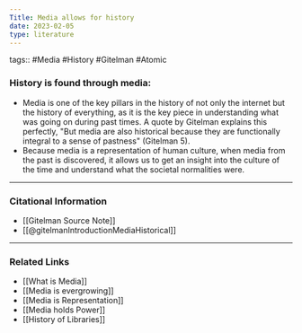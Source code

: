 ```yaml
---
Title: Media allows for history
date: 2023-02-05
type: literature
---
```

tags:: #Media #History #Gitelman #Atomic

### History is found through media:

- Media is one of the key pillars in the history of not only the internet but the history of everything, as it is the key piece in understanding what was going on during past times. A quote by Gitelman explains this perfectly, "But media are also historical because they are functionally integral to a sense of pastness" (Gitelman 5).
- Because media is a representation of human culture, when media from the past is discovered, it allows us to get an insight into the culture of the time and understand what the societal normalities were.
---
### Citational Information

- [[Gitelman Source Note]]
- [[@gitelmanIntroductionMediaHistorical]]

---

### Related Links
- [[What is Media]]
- [[Media is evergrowing]]
- [[Media is Representation]]
- [[Media holds Power]]
- [[History of Libraries]]